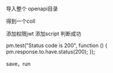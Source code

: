 


导入整个 openapi目录

得到一个coll

添加权限jwt
添加script 判断成功

pm.test("Status code is 200", function () {
pm.response.to.have.status(200);
});


save，run

